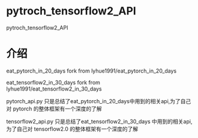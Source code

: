 # pytroch_tensorflow2_API
pytroch_tensorflow2_API


# 介绍
eat_pytorch_in_20_days fork from lyhue1991/eat_pytorch_in_20_days 

eat_tensorflow2_in_30_days  fork from lyhue1991/eat_tensorflow2_in_30_days

pytorch_api.py 只是总结了eat_pytorch_in_20_days中用到的相关api,为了自己对 pytorch 的整体框架有一个深度的了解

tensorflow2_api.py 只是总结了eat_tensorflow2_in_30_days 中用到的相关api,为了自己对 tensorflow2.0 的整体框架有一个深度的了解
